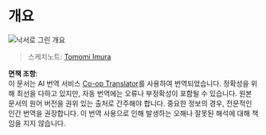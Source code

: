 <!--
CO_OP_TRANSLATOR_METADATA:
{
  "original_hash": "5fef1a0b22498d7188959e2a2cb08af7",
  "translation_date": "2025-08-24T21:23:05+00:00",
  "source_file": "lessons/README.md",
  "language_code": "ko"
}
-->
# 개요

![낙서로 그린 개요](../../../translated_images/ai-overview.0857791951d19500d0ef8b803d77110c738dcafc52306e6d68724742cd4af167.ko.png)

> 스케치노트: [Tomomi Imura](https://twitter.com/girlie_mac)

**면책 조항**:  
이 문서는 AI 번역 서비스 [Co-op Translator](https://github.com/Azure/co-op-translator)를 사용하여 번역되었습니다. 정확성을 위해 최선을 다하고 있지만, 자동 번역에는 오류나 부정확성이 포함될 수 있습니다. 원본 문서의 원어 버전을 권위 있는 출처로 간주해야 합니다. 중요한 정보의 경우, 전문적인 인간 번역을 권장합니다. 이 번역 사용으로 인해 발생하는 오해나 잘못된 해석에 대해 책임을 지지 않습니다.